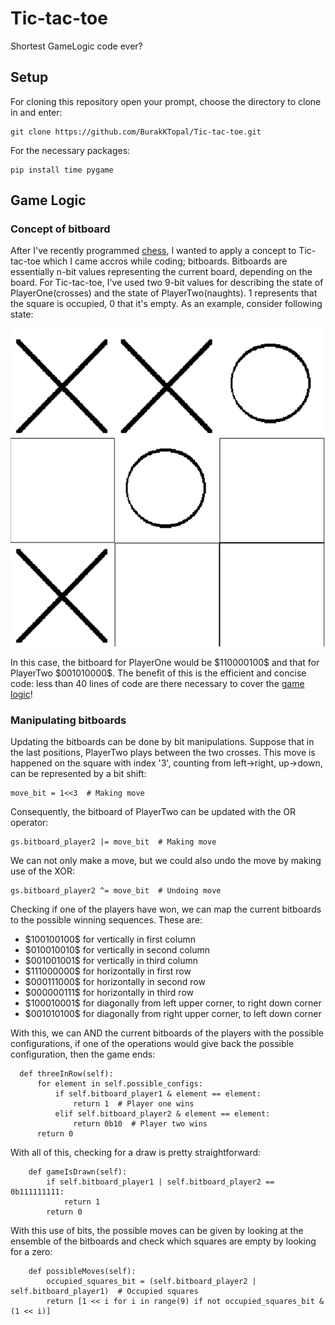 # Tic-tac-toe
Shortest GameLogic code ever?

## Setup
For cloning this repository open your prompt, choose the directory to clone in and enter:

  ```
git clone https://github.com/BurakKTopal/Tic-tac-toe.git
  ```
For the necessary packages:

  ```
pip install time pygame
  ```

## Game Logic

### Concept of bitboard
<p>
After I've recently programmed <a href="">chess</a>, I wanted to apply a concept to Tic-tac-toe which I came accros while coding; bitboards. Bitboards are essentially n-bit values representing the current board, depending on the board. For Tic-tac-toe, I've used two 9-bit values for describing the state of PlayerOne(crosses) and the state of PlayerTwo(naughts). 1 represents that the square is occupied, 0 that it's empty. As an example, consider following state:
</p>
<img src="\Media\bitboard-example.png"/>
<p>
  In this case, the bitboard for PlayerOne would be $110000100$ and that for PlayerTwo $001010000$. The benefit of this is the efficient and concise code: less than 40 lines of code are there necessary to cover the <a href="https://github.com/BurakKTopal/Tic-tac-toe/blob/main/GameLogic/RulesImplementation.py">game logic</a>!
</p>


### Manipulating bitboards
Updating the bitboards can be done by bit manipulations. Suppose that in the last positions, PlayerTwo plays between the two crosses. This move is happened on the square with index '3', counting from left->right, up->down, can be represented by a bit shift: 

  ```
move_bit = 1<<3  # Making move
  ```
Consequently, the bitboard of PlayerTwo can be updated with the OR operator:

  ```
gs.bitboard_player2 |= move_bit  # Making move
  ```
We can not only make a move, but we could also undo the move by making use of the XOR:

  ```
gs.bitboard_player2 ^= move_bit  # Undoing move
  ```
Checking if one of the players have won, we can map the current bitboards to the possible winning sequences. These are:
<ul>
<li>$100100100$ for vertically in first column</li>
<li>$010010010$ for vertically in second column</li>
<li>$001001001$ for vertically in third column</li>
<li>$111000000$ for horizontally in first row</li>
<li>$000111000$ for horizontally in second row</li>
<li>$000000111$ for horizontally in third row</li>
<li>$100010001$ for diagonally from left upper corner, to right down corner</li>
<li>$001010100$ for diagonally from right upper corner, to left down corner</li>
</ul>
With this, we can AND the current bitboards of the players with the possible configurations, if one of the operations would give back the possible configuration, then the game ends:

```
  def threeInRow(self):
      for element in self.possible_configs:
          if self.bitboard_player1 & element == element:
              return 1  # Player one wins
          elif self.bitboard_player2 & element == element:
              return 0b10  # Player two wins
      return 0
```

With all of this, checking for a draw is pretty straightforward:

```
    def gameIsDrawn(self):
        if self.bitboard_player1 | self.bitboard_player2 == 0b111111111:
            return 1
        return 0
```

With this use of bits, the possible moves can be given by looking at the ensemble of the bitboards and check which squares are empty by looking for a zero:

```
    def possibleMoves(self):
        occupied_squares_bit = (self.bitboard_player2 | self.bitboard_player1)  # Occupied squares
        return [1 << i for i in range(9) if not occupied_squares_bit & (1 << i)]
```
